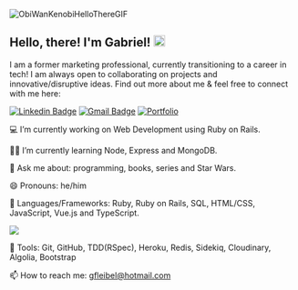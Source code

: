 ![ObiWanKenobiHelloThereGIF](https://github.com/gfleibel/gfleibel/assets/99811494/536e6d9b-bac2-4107-8e66-949f9d352bd0)

## Hello, there! I'm Gabriel! <img src="https://raw.githubusercontent.com/aemmadi/aemmadi/master/wave.gif" width="20px">

I am a former marketing professional, currently transitioning to a career in tech! I am always open to collaborating on projects and innovative/disruptive ideas. Find out more about me & feel free to connect with me here:

[![Linkedin Badge](https://img.shields.io/badge/-gabrielleibel-blue?style=flat-square&logo=Linkedin&logoColor=white&link=https://www.linkedin.com/in/gabrielleibel/)](https://www.linkedin.com/in/gabrielleibel/)
[![Gmail Badge](https://img.shields.io/badge/-gfleibel@hotmail.com-c14438?style=flat-square&logo=Gmail&logoColor=white&link=mailto:gfleibel@hotmail.com)](mailto:gfleibel@hotmail.com)
[![Portfolio](https://img.shields.io/badge/Portfolio-%23000000.svg?style=for-the-badge&logo=firefox&logoColor=#FF7139&link=https://troopl.com/gfleibel)](https://troopl.com/gfleibel)


💻 I’m currently working on Web Development using Ruby on Rails.

🧑‍🎓 I’m currently learning Node, Express and MongoDB.

💬 Ask me about: programming, books, series and Star Wars.

😄 Pronouns: he/him

🧠 Languages/Frameworks: Ruby, Ruby on Rails, SQL, HTML/CSS, JavaScript, Vue.js and TypeScript.

 <img src = "https://github-readme-stats.vercel.app/api/top-langs/?username=gfleibel&layout=compact">

🔨 Tools: Git, GitHub, TDD(RSpec), Heroku, Redis, Sidekiq, Cloudinary, Algolia, Bootstrap

 📫 How to reach me: gfleibel@hotmail.com
